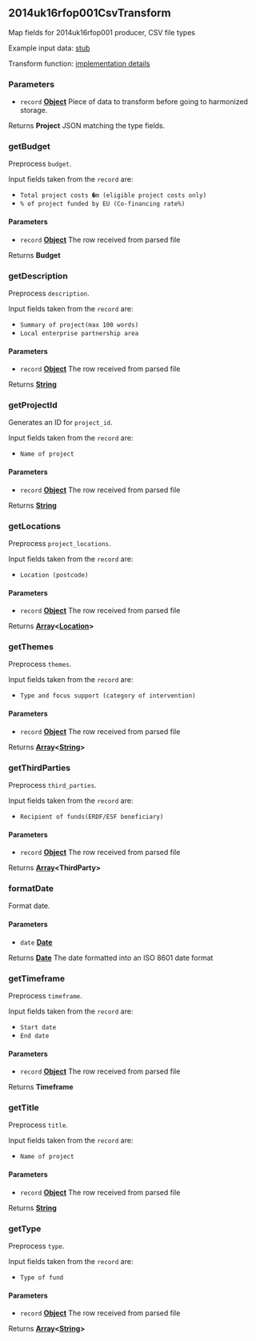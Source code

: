 <!-- Generated by documentation.js. Update this documentation by updating the source code. -->

## 2014uk16rfop001CsvTransform

Map fields for 2014uk16rfop001 producer, CSV file types

Example input data: [stub][1]

Transform function: [implementation details][2]

### Parameters

- `record` **[Object][3]** Piece of data to transform before going to harmonized storage.

Returns **Project** JSON matching the type fields.

### getBudget

Preprocess `budget`.

Input fields taken from the `record` are:

- `Total project costs �m (eligible project costs only)`
- `% of project funded by EU (Co-financing rate%)`

#### Parameters

- `record` **[Object][3]** The row received from parsed file

Returns **Budget**

### getDescription

Preprocess `description`.

Input fields taken from the `record` are:

- `Summary of project(max 100 words)`
- `Local enterprise partnership area`

#### Parameters

- `record` **[Object][3]** The row received from parsed file

Returns **[String][4]**

### getProjectId

Generates an ID for `project_id`.

Input fields taken from the `record` are:

- `Name of project`

#### Parameters

- `record` **[Object][3]** The row received from parsed file

Returns **[String][4]**

### getLocations

Preprocess `project_locations`.

Input fields taken from the `record` are:

- `Location (postcode)`

#### Parameters

- `record` **[Object][3]** The row received from parsed file

Returns **[Array][5]&lt;[Location][6]>**

### getThemes

Preprocess `themes`.

Input fields taken from the `record` are:

- `Type and focus support (category of intervention)`

#### Parameters

- `record` **[Object][3]** The row received from parsed file

Returns **[Array][5]&lt;[String][4]>**

### getThirdParties

Preprocess `third_parties`.

Input fields taken from the `record` are:

- `Recipient of funds(ERDF/ESF beneficiary)`

#### Parameters

- `record` **[Object][3]** The row received from parsed file

Returns **[Array][5]&lt;ThirdParty>**

### formatDate

Format date.

#### Parameters

- `date` **[Date][7]**

Returns **[Date][7]** The date formatted into an ISO 8601 date format

### getTimeframe

Preprocess `timeframe`.

Input fields taken from the `record` are:

- `Start date`
- `End date`

#### Parameters

- `record` **[Object][3]** The row received from parsed file

Returns **Timeframe**

### getTitle

Preprocess `title`.

Input fields taken from the `record` are:

- `Name of project`

#### Parameters

- `record` **[Object][3]** The row received from parsed file

Returns **[String][4]**

### getType

Preprocess `type`.

Input fields taken from the `record` are:

- `Type of fund`

#### Parameters

- `record` **[Object][3]** The row received from parsed file

Returns **[Array][5]&lt;[String][4]>**

[1]: https://github.com/ec-europa/eubfr-data-lake/blob/master/services/ingestion/etl/2014uk16rfop001/csv/test/stubs/record.json
[2]: https://github.com/ec-europa/eubfr-data-lake/blob/master/services/ingestion/etl/2014uk16rfop001/csv/src/lib/transform.js
[3]: https://developer.mozilla.org/docs/Web/JavaScript/Reference/Global_Objects/Object
[4]: https://developer.mozilla.org/docs/Web/JavaScript/Reference/Global_Objects/String
[5]: https://developer.mozilla.org/docs/Web/JavaScript/Reference/Global_Objects/Array
[6]: https://developer.mozilla.org/docs/Web/API/Location
[7]: https://developer.mozilla.org/docs/Web/JavaScript/Reference/Global_Objects/Date
